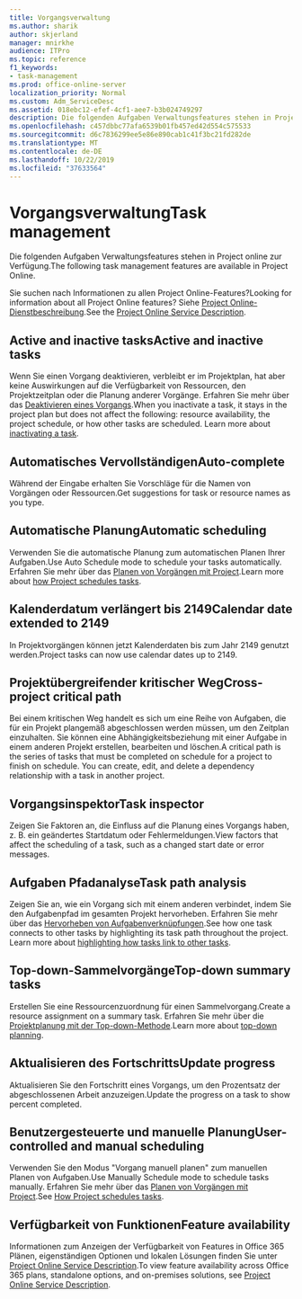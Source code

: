 ```yaml
---
title: Vorgangsverwaltung
ms.author: sharik
author: skjerland
manager: mnirkhe
audience: ITPro
ms.topic: reference
f1_keywords:
- task-management
ms.prod: office-online-server
localization_priority: Normal
ms.custom: Adm_ServiceDesc
ms.assetid: 018ebc12-efef-4cf1-aee7-b3b024749297
description: Die folgenden Aufgaben Verwaltungsfeatures stehen in Project online zur Verfügung.
ms.openlocfilehash: c457dbbc77afa6539b01fb457ed42d554c575533
ms.sourcegitcommit: d6c7836299ee5e86e890cab1c41f3bc21fd282de
ms.translationtype: MT
ms.contentlocale: de-DE
ms.lasthandoff: 10/22/2019
ms.locfileid: "37633564"
---
```

# <a name="task-management"></a><span data-ttu-id="af06e-103">Vorgangsverwaltung</span><span class="sxs-lookup"><span data-stu-id="af06e-103">Task management</span></span>

<span data-ttu-id="af06e-104">Die folgenden Aufgaben Verwaltungsfeatures stehen in Project online zur Verfügung.</span><span class="sxs-lookup"><span data-stu-id="af06e-104">The following task management features are available in Project Online.</span></span>
  
<span data-ttu-id="af06e-105">Sie suchen nach Informationen zu allen Project Online-Features?</span><span class="sxs-lookup"><span data-stu-id="af06e-105">Looking for information about all Project Online features?</span></span> <span data-ttu-id="af06e-106">Siehe [Project Online-Dienstbeschreibung](project-online-service-description.md).</span><span class="sxs-lookup"><span data-stu-id="af06e-106">See the [Project Online Service Description](project-online-service-description.md).</span></span>
  
## <a name="active-and-inactive-tasks"></a><span data-ttu-id="af06e-107">Active and inactive tasks</span><span class="sxs-lookup"><span data-stu-id="af06e-107">Active and inactive tasks</span></span>

<span data-ttu-id="af06e-p102">Wenn Sie einen Vorgang deaktivieren, verbleibt er im Projektplan, hat aber keine Auswirkungen auf die Verfügbarkeit von Ressourcen, den Projektzeitplan oder die Planung anderer Vorgänge. Erfahren Sie mehr über das [Deaktivieren eines Vorgangs](https://go.microsoft.com/fwlink/p/?LinkId=271335).</span><span class="sxs-lookup"><span data-stu-id="af06e-p102">When you inactivate a task, it stays in the project plan but does not affect the following: resource availability, the project schedule, or how other tasks are scheduled. Learn more about [inactivating a task](https://go.microsoft.com/fwlink/p/?LinkId=271335).</span></span>
  
## <a name="auto-complete"></a><span data-ttu-id="af06e-110">Automatisches Vervollständigen</span><span class="sxs-lookup"><span data-stu-id="af06e-110">Auto-complete</span></span>

<span data-ttu-id="af06e-111">Während der Eingabe erhalten Sie Vorschläge für die Namen von Vorgängen oder Ressourcen.</span><span class="sxs-lookup"><span data-stu-id="af06e-111">Get suggestions for task or resource names as you type.</span></span> 
  
## <a name="automatic-scheduling"></a><span data-ttu-id="af06e-112">Automatische Planung</span><span class="sxs-lookup"><span data-stu-id="af06e-112">Automatic scheduling</span></span>

<span data-ttu-id="af06e-113">Verwenden Sie die automatische Planung zum automatischen Planen Ihrer Aufgaben.</span><span class="sxs-lookup"><span data-stu-id="af06e-113">Use Auto Schedule mode to schedule your tasks automatically.</span></span> <span data-ttu-id="af06e-114">Erfahren Sie mehr über das [Planen von Vorgängen mit Project](https://go.microsoft.com/fwlink/p/?LinkId=271331).</span><span class="sxs-lookup"><span data-stu-id="af06e-114">Learn more about [how Project schedules tasks](https://go.microsoft.com/fwlink/p/?LinkId=271331).</span></span> 
  
## <a name="calendar-date-extended-to-2149"></a><span data-ttu-id="af06e-115">Kalenderdatum verlängert bis 2149</span><span class="sxs-lookup"><span data-stu-id="af06e-115">Calendar date extended to 2149</span></span>

<span data-ttu-id="af06e-116">In Projektvorgängen können jetzt Kalenderdaten bis zum Jahr 2149 genutzt werden.</span><span class="sxs-lookup"><span data-stu-id="af06e-116">Project tasks can now use calendar dates up to 2149.</span></span> 
  
## <a name="cross-project-critical-path"></a><span data-ttu-id="af06e-117">Projektübergreifender kritischer Weg</span><span class="sxs-lookup"><span data-stu-id="af06e-117">Cross-project critical path</span></span>

<span data-ttu-id="af06e-p104">Bei einem kritischen Weg handelt es sich um eine Reihe von Aufgaben, die für ein Projekt plangemäß abgeschlossen werden müssen, um den Zeitplan einzuhalten. Sie können eine Abhängigkeitsbeziehung mit einer Aufgabe in einem anderen Projekt erstellen, bearbeiten und löschen.</span><span class="sxs-lookup"><span data-stu-id="af06e-p104">A critical path is the series of tasks that must be completed on schedule for a project to finish on schedule. You can create, edit, and delete a dependency relationship with a task in another project.</span></span> 
  
## <a name="task-inspector"></a><span data-ttu-id="af06e-120">Vorgangsinspektor</span><span class="sxs-lookup"><span data-stu-id="af06e-120">Task inspector</span></span>

<span data-ttu-id="af06e-121">Zeigen Sie Faktoren an, die Einfluss auf die Planung eines Vorgangs haben, z. B. ein geändertes Startdatum oder Fehlermeldungen.</span><span class="sxs-lookup"><span data-stu-id="af06e-121">View factors that affect the scheduling of a task, such as a changed start date or error messages.</span></span>
  
## <a name="task-path-analysis"></a><span data-ttu-id="af06e-122">Aufgaben Pfadanalyse</span><span class="sxs-lookup"><span data-stu-id="af06e-122">Task path analysis</span></span>

<span data-ttu-id="af06e-p105">Zeigen Sie an, wie ein Vorgang sich mit einem anderen verbindet, indem Sie den Aufgabenpfad im gesamten Projekt hervorheben. Erfahren Sie mehr über das [Hervorheben von Aufgabenverknüpfungen](https://go.microsoft.com/fwlink/p/?LinkId=271345).</span><span class="sxs-lookup"><span data-stu-id="af06e-p105">See how one task connects to other tasks by highlighting its task path throughout the project. Learn more about [highlighting how tasks link to other tasks](https://go.microsoft.com/fwlink/p/?LinkId=271345).</span></span>
  
## <a name="top-down-summary-tasks"></a><span data-ttu-id="af06e-125">Top-down-Sammelvorgänge</span><span class="sxs-lookup"><span data-stu-id="af06e-125">Top-down summary tasks</span></span>

<span data-ttu-id="af06e-126">Erstellen Sie eine Ressourcenzuordnung für einen Sammelvorgang.</span><span class="sxs-lookup"><span data-stu-id="af06e-126">Create a resource assignment on a summary task.</span></span> <span data-ttu-id="af06e-127">Erfahren Sie mehr über die [Projektplanung mit der Top-down-Methode](https://go.microsoft.com/fwlink/p/?LinkId=271333).</span><span class="sxs-lookup"><span data-stu-id="af06e-127">Learn more about [top-down planning](https://go.microsoft.com/fwlink/p/?LinkId=271333).</span></span>
  
## <a name="update-progress"></a><span data-ttu-id="af06e-128">Aktualisieren des Fortschritts</span><span class="sxs-lookup"><span data-stu-id="af06e-128">Update progress</span></span>

<span data-ttu-id="af06e-129">Aktualisieren Sie den Fortschritt eines Vorgangs, um den Prozentsatz der abgeschlossenen Arbeit anzuzeigen.</span><span class="sxs-lookup"><span data-stu-id="af06e-129">Update the progress on a task to show percent completed.</span></span>
  
## <a name="user-controlled-and-manual-scheduling"></a><span data-ttu-id="af06e-130">Benutzergesteuerte und manuelle Planung</span><span class="sxs-lookup"><span data-stu-id="af06e-130">User-controlled and manual scheduling</span></span>

<span data-ttu-id="af06e-131">Verwenden Sie den Modus "Vorgang manuell planen" zum manuellen Planen von Aufgaben.</span><span class="sxs-lookup"><span data-stu-id="af06e-131">Use Manually Schedule mode to schedule tasks manually.</span></span> <span data-ttu-id="af06e-132">Erfahren Sie mehr über das [Planen von Vorgängen mit Project](https://go.microsoft.com/fwlink/p/?LinkId=271331).</span><span class="sxs-lookup"><span data-stu-id="af06e-132">See [How Project schedules tasks](https://go.microsoft.com/fwlink/p/?LinkId=271331).</span></span>
  
## <a name="feature-availability"></a><span data-ttu-id="af06e-133">Verfügbarkeit von Funktionen</span><span class="sxs-lookup"><span data-stu-id="af06e-133">Feature availability</span></span>

<span data-ttu-id="af06e-134">Informationen zum Anzeigen der Verfügbarkeit von Features in Office 365 Plänen, eigenständigen Optionen und lokalen Lösungen finden Sie unter [Project Online Service Description](project-online-service-description.md).</span><span class="sxs-lookup"><span data-stu-id="af06e-134">To view feature availability across Office 365 plans, standalone options, and on-premises solutions, see [Project Online Service Description](project-online-service-description.md).</span></span>
  